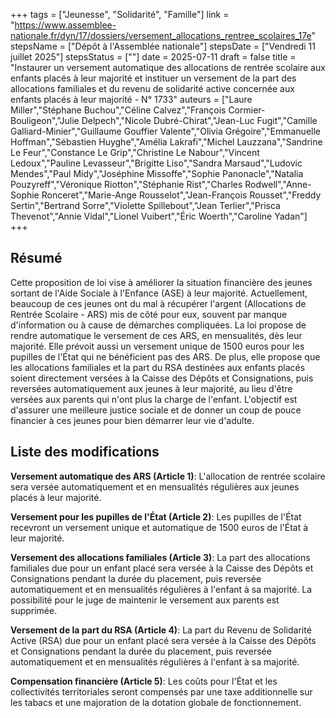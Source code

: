 +++
tags = ["Jeunesse", "Solidarité", "Famille"]
link = "https://www.assemblee-nationale.fr/dyn/17/dossiers/versement_allocations_rentree_scolaires_17e"
stepsName = ["Dépôt à l'Assemblée nationale"]
stepsDate = ["Vendredi 11 juillet 2025"]
stepsStatus = [""]
date = 2025-07-11
draft = false
title = "Instaurer un versement automatique des allocations de rentrée scolaire aux enfants placés à leur majorité et instituer un versement de la part des allocations familiales et du revenu de solidarité active concernée aux enfants placés à leur majorité - N° 1733"
auteurs = ["Laure Miller","Stéphane Buchou","Céline Calvez","François Cormier-Bouligeon","Julie Delpech","Nicole Dubré-Chirat","Jean-Luc Fugit","Camille Galliard-Minier","Guillaume Gouffier Valente","Olivia Grégoire","Emmanuelle Hoffman","Sébastien Huyghe","Amélia Lakrafi","Michel Lauzzana","Sandrine Le Feur","Constance Le Grip","Christine Le Nabour","Vincent Ledoux","Pauline Levasseur","Brigitte Liso","Sandra Marsaud","Ludovic Mendes","Paul Midy","Joséphine Missoffe","Sophie Panonacle","Natalia Pouzyreff","Véronique Riotton","Stéphanie Rist","Charles Rodwell","Anne-Sophie Ronceret","Marie-Ange Rousselot","Jean-François Rousset","Freddy Sertin","Bertrand Sorre","Violette Spillebout","Jean Terlier","Prisca Thevenot","Annie Vidal","Lionel Vuibert","Éric Woerth","Caroline Yadan"]
+++

## Résumé

Cette proposition de loi vise à améliorer la situation financière des jeunes sortant de l'Aide Sociale à l'Enfance (ASE) à leur majorité. Actuellement, beaucoup de ces jeunes ont du mal à récupérer l'argent (Allocations de Rentrée Scolaire - ARS) mis de côté pour eux, souvent par manque d'information ou à cause de démarches compliquées. La loi propose de rendre automatique le versement de ces ARS, en mensualités, dès leur majorité. Elle prévoit aussi un versement unique de 1500 euros pour les pupilles de l'État qui ne bénéficient pas des ARS. De plus, elle propose que les allocations familiales et la part du RSA destinées aux enfants placés soient directement versées à la Caisse des Dépôts et Consignations, puis reversées automatiquement aux jeunes à leur majorité, au lieu d'être versées aux parents qui n'ont plus la charge de l'enfant. L'objectif est d'assurer une meilleure justice sociale et de donner un coup de pouce financier à ces jeunes pour bien démarrer leur vie d'adulte.

## Liste des modifications

**Versement automatique des ARS (Article 1)**: L'allocation de rentrée scolaire sera versée automatiquement et en mensualités régulières aux jeunes placés à leur majorité.

**Versement pour les pupilles de l'État (Article 2)**: Les pupilles de l'État recevront un versement unique et automatique de 1500 euros de l'État à leur majorité.

**Versement des allocations familiales (Article 3)**: La part des allocations familiales due pour un enfant placé sera versée à la Caisse des Dépôts et Consignations pendant la durée du placement, puis reversée automatiquement et en mensualités régulières à l'enfant à sa majorité. La possibilité pour le juge de maintenir le versement aux parents est supprimée.

**Versement de la part du RSA (Article 4)**: La part du Revenu de Solidarité Active (RSA) due pour un enfant placé sera versée à la Caisse des Dépôts et Consignations pendant la durée du placement, puis reversée automatiquement et en mensualités régulières à l'enfant à sa majorité.

**Compensation financière (Article 5)**: Les coûts pour l'État et les collectivités territoriales seront compensés par une taxe additionnelle sur les tabacs et une majoration de la dotation globale de fonctionnement.
